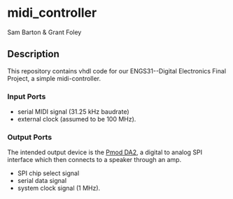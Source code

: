 # midi_controller

Sam Barton & Grant Foley

## Description

This repository contains vhdl code for our ENGS31--Digital Electronics Final Project, a simple midi-controller.

### Input Ports

* serial MIDI signal (31.25 kHz baudrate)
* external clock (assumed to be 100 MHz).

### Output Ports

The intended output device is the [Pmod DA2](https://digilent.com/shop/pmod-da2-two-12-bit-d-a-outputs), a digital to analog SPI interface which then connects to a speaker through an amp. 

* SPI chip select signal
* serial data signal
* system clock signal (1 MHz).
